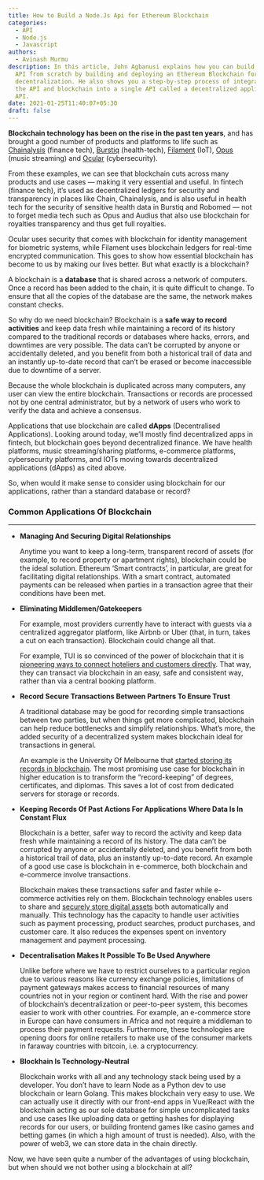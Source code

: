 ```yaml
---
title: How to Build a Node.Js Api for Ethereum Blockchain
categories:
  - API
  - Node.js
  - Javascript
authors:
  - Avinash Murmu
description: In this article, John Agbanusi explains how you can build a Node.js
  API from scratch by building and deploying an Ethereum Blockchain for
  decentralization. He also shows you a step-by-step process of integrating both
  the API and blockchain into a single API called a decentralized application
  API.
date: 2021-01-25T11:40:07+05:30
draft: false
---
```

**Blockchain technology has been on the rise in the past ten years**, and has brought a good number of products and platforms to life such as [Chainalysis](https://www.chainalysis.com/) (finance tech), [Burstiq](https://www.burstiq.com/technology/) (health-tech), [Filament](http://www.iotevolutionworld.com/iot/articles/441809-filament-launches-new-blockcha-development-kit-iot-developers.htm) (IoT), [Opus](https://opus.audio/) (music streaming) and [Ocular](https://ocular.biz/cybersecurity/) (cybersecurity).

From these examples, we can see that blockchain cuts across many products and use cases — making it very essential and useful. In fintech (finance tech), it’s used as decentralized ledgers for security and transparency in places like Chain, Chainalysis, and is also useful in health tech for the security of sensitive health data in Burstiq and Robomed — not to forget media tech such as Opus and Audius that also use blockchain for royalties transparency and thus get full royalties.

Ocular uses security that comes with blockchain for identity management for biometric systems, while Filament uses blockchain ledgers for real-time encrypted communication. This goes to show how essential blockchain has become to us by making our lives better. But what exactly is a blockchain?

A blockchain is a **database** that is shared across a network of computers. Once a record has been added to the chain, it is quite difficult to change. To ensure that all the copies of the database are the same, the network makes constant checks.

So why do we need blockchain? Blockchain is a **safe way to record activities** and keep data fresh while maintaining a record of its history compared to the traditional records or databases where hacks, errors, and downtimes are very possible. The data can’t be corrupted by anyone or accidentally deleted, and you benefit from both a historical trail of data and an instantly up-to-date record that can’t be erased or become inaccessible due to downtime of a server.

Because the whole blockchain is duplicated across many computers, any user can view the entire blockchain. Transactions or records are processed not by one central administrator, but by a network of users who work to verify the data and achieve a consensus.

Applications that use blockchain are called **dApps** (Decentralised Applications). Looking around today, we’ll mostly find decentralized apps in fintech, but blockchain goes beyond decentralized finance. We have health platforms, music streaming/sharing platforms, e-commerce platforms, cybersecurity platforms, and IOTs moving towards decentralized applications (dApps) as cited above.

So, when would it make sense to consider using blockchain for our applications, rather than a standard database or record?

### Common Applications Of Blockchain

- - -

* **Managing And Securing Digital Relationships**

  Anytime you want to keep a long-term, transparent record of assets (for example, to record property or apartment rights), blockchain could be the ideal solution. Ethereum ‘Smart contracts’, in particular, are great for facilitating digital relationships. With a smart contract, automated payments can be released when parties in a transaction agree that their conditions have been met.
* **Eliminating Middlemen/Gatekeepers**

  For example, most providers currently have to interact with guests via a centralized aggregator platform, like Airbnb or Uber (that, in turn, takes a cut on each transaction). Blockchain could change all that.

  For example, TUI is so convinced of the power of blockchain that it is [pioneering ways to connect hoteliers and customers directly](https://www.forbes.com/sites/bernardmarr/2018/12/07/the-amazing-ways-tui-uses-blockchain-to-revolutionize-the-travel-industry/). That way, they can transact via blockchain in an easy, safe and consistent way, rather than via a central booking platform.
* **Record Secure Transactions Between Partners To Ensure Trust**

  A traditional database may be good for recording simple transactions between two parties, but when things get more complicated, blockchain can help reduce bottlenecks and simplify relationships. What’s more, the added security of a decentralized system makes blockchain ideal for transactions in general.

  An example is the University Of Melbourne that [started storing its records in blockchain](https://about.unimelb.edu.au/newsroom/news/2017/october/university-of-melbourne-to-issue-recipient-owned-blockchain-records). The most promising use case for blockchain in higher education is to transform the “record-keeping” of degrees, certificates, and diplomas. This saves a lot of cost from dedicated servers for storage or records.
* **Keeping Records Of Past Actions For Applications Where Data Is In Constant Flux**

  Blockchain is a better, safer way to record the activity and keep data fresh while maintaining a record of its history. The data can’t be corrupted by anyone or accidentally deleted, and you benefit from both a historical trail of data, plus an instantly up-to-date record. An example of a good use case is blockchain in e-commerce, both blockchain and e-commerce involve transactions.

  Blockchain makes these transactions safer and faster while e-commerce activities rely on them. Blockchain technology enables users to share and [securely store digital assets](https://cointelegraph.com/news/bringing-blockchain-technology-to-e-commerce-current-trends) both automatically and manually. This technology has the capacity to handle user activities such as payment processing, product searches, product purchases, and customer care. It also reduces the expenses spent on inventory management and payment processing.
* **Decentralisation Makes It Possible To Be Used Anywhere**

  Unlike before where we have to restrict ourselves to a particular region due to various reasons like currency exchange policies, limitations of payment gateways makes access to financial resources of many countries not in your region or continent hard. With the rise and power of blockchain’s decentralization or peer-to-peer system, this becomes easier to work with other countries. For example, an e-commerce store in Europe can have consumers in Africa and not require a middleman to process their payment requests. Furthermore, these technologies are opening doors for online retailers to make use of the consumer markets in faraway countries with bitcoin, i.e. a cryptocurrency.
* **Blockhain Is Technology-Neutral**

  Blockchain works with all and any technology stack being used by a developer. You don’t have to learn Node as a Python dev to use blockchain or learn Golang. This makes blockchain very easy to use. We can actually use it directly with our front-end apps in Vue/React with the blockchain acting as our sole database for simple uncomplicated tasks and use cases like uploading data or getting hashes for displaying records for our users, or building frontend games like casino games and betting games (in which a high amount of trust is needed). Also, with the power of web3, we can store data in the chain directly.

Now, we have seen quite a number of the advantages of using blockchain, but when should we not bother using a blockchain at all?